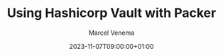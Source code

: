 ---
title: "Using Hashicorp Vault with Packer"
description: ""
date: 2023-11-07T09:00:00+01:00
image: "/images/blog/image-placeholder.png"
categories: ["DevOps"]
author: "Marcel Venema" 
tags: ["Packer","Vault"]
draft: true
---